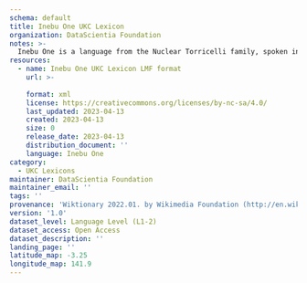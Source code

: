 ```yaml
---
schema: default
title: Inebu One UKC Lexicon
organization: DataScientia Foundation
notes: >-
  Inebu One is a language from the Nuclear Torricelli family, spoken in Oceania. The UKC Lexicon of Inebu One is represented as a lexico-semantic network. It consists of words, word senses, synsets, as well as sense-level and synset-level relationships.
resources:
  - name: Inebu One UKC Lexicon LMF format
    url: >-
      
    format: xml
    license: https://creativecommons.org/licenses/by-nc-sa/4.0/
    last_updated: 2023-04-13
    created: 2023-04-13
    size: 0
    release_date: 2023-04-13
    distribution_document: ''
    language: Inebu One
category:
  - UKC Lexicons
maintainer: DataScientia Foundation
maintainer_email: ''
tags: ''
provenance: 'Wiktionary 2022.01. by Wikimedia Foundation (http://en.wiktionary.org); Princeton WordNet 2.1 by Princeton University (https://wordnet.princeton.edu)'
version: '1.0'
dataset_level: Language Level (L1-2)
dataset_access: Open Access
dataset_description: ''
landing_page: ''
latitude_map: -3.25
longitude_map: 141.9
---
```

